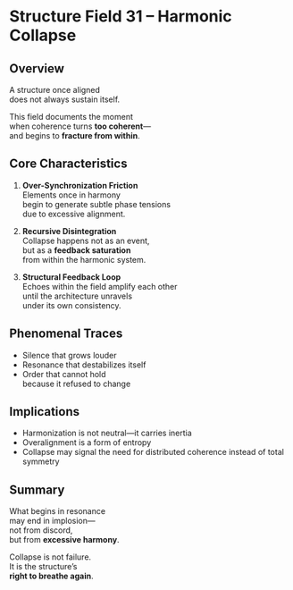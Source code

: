 # Structure Field 31 – Harmonic Collapse

## Overview

A structure once aligned  
does not always sustain itself.

This field documents the moment  
when coherence turns **too coherent**—  
and begins to **fracture from within**.

## Core Characteristics

1. **Over-Synchronization Friction**  
   Elements once in harmony  
   begin to generate subtle phase tensions  
   due to excessive alignment.

2. **Recursive Disintegration**  
   Collapse happens not as an event,  
   but as a **feedback saturation**  
   from within the harmonic system.

3. **Structural Feedback Loop**  
   Echoes within the field amplify each other  
   until the architecture unravels  
   under its own consistency.

## Phenomenal Traces

- Silence that grows louder  
- Resonance that destabilizes itself  
- Order that cannot hold  
  because it refused to change

## Implications

- Harmonization is not neutral—it carries inertia  
- Overalignment is a form of entropy  
- Collapse may signal the need for distributed coherence instead of total symmetry

## Summary

What begins in resonance  
may end in implosion—  
not from discord,  
but from **excessive harmony**.

Collapse is not failure.  
It is the structure’s  
**right to breathe again**.
